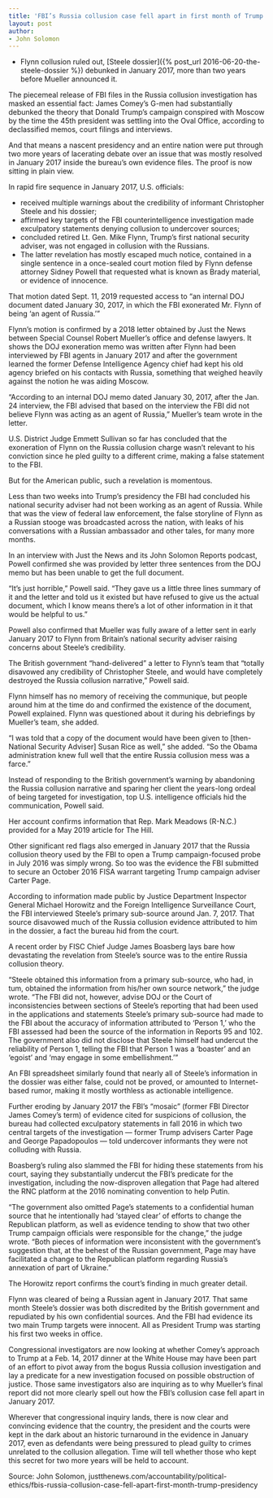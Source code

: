 ```yaml
---
title: 'FBI’s Russia collusion case fell apart in first month of Trump presidency, memos show'
layout: post
author:
- John Solomon
---
```


- Flynn collusion ruled out, [Steele dossier]({% post_url 2016-06-20-the-steele-dossier %}) debunked in January 2017, more than two years before Mueller announced it.

The piecemeal release of FBI files in the Russia collusion investigation has masked an essential fact: James Comey’s G-men had substantially debunked the theory that Donald Trump’s campaign conspired with Moscow by the time the 45th president was settling into the Oval Office, according to declassified memos, court filings and interviews.

And that means a nascent presidency and an entire nation were put through two more years of lacerating debate over an issue that was mostly resolved in January 2017 inside the bureau’s own evidence files. The proof is now sitting in plain view.

In rapid fire sequence in January 2017, U.S. officials:

- received multiple warnings about the credibility of informant Christopher Steele and his dossier;
- affirmed key targets of the FBI counterintelligence investigation made exculpatory statements denying collusion to undercover sources;
- concluded retired Lt. Gen. Mike Flynn, Trump’s first national security adviser, was not engaged in collusion with the Russians.
- The latter revelation has mostly escaped much notice, contained in a single sentence in a once-sealed court motion filed by Flynn defense attorney Sidney Powell that requested what is known as Brady material, or evidence of innocence.

That motion dated Sept. 11, 2019 requested access to “an internal DOJ document dated January 30, 2017, in which the FBI exonerated Mr. Flynn of being ‘an agent of Russia.’”

Flynn’s motion is confirmed by a 2018 letter obtained by Just the News between Special Counsel Robert Mueller’s office and defense lawyers. It shows the DOJ exoneration memo was written after Flynn had been interviewed by FBI agents in January 2017 and after the government learned the former Defense Intelligence Agency chief had kept his old agency briefed on his contacts with Russia, something that weighed heavily against the notion he was aiding Moscow.

“According to an internal DOJ memo dated January 30, 2017, after the Jan. 24 interview, the FBI advised that based on the interview the FBI did not believe Flynn was acting as an agent of Russia,” Mueller’s team wrote in the letter.

U.S. District Judge Emmett Sullivan so far has concluded that the exoneration of Flynn on the Russia collusion charge wasn’t relevant to his conviction since he pled guilty to a different crime, making a false statement to the FBI.

But for the American public, such a revelation is momentous.

Less than two weeks into Trump’s presidency the FBI had concluded his national security adviser had not been working as an agent of Russia. While that was the view of federal law enforcement, the false storyline of Flynn as a Russian stooge was broadcasted across the nation, with leaks of his conversations with a Russian ambassador and other tales, for many more months.

In an interview with Just the News and its John Solomon Reports podcast, Powell confirmed she was provided by letter three sentences from the DOJ memo but has been unable to get the full document.

“It’s just horrible,” Powell said. “They gave us a little three lines summary of it and the letter and told us it existed but have refused to give us the actual document, which I know means there’s a lot of other information in it that would be helpful to us.”

Powell also confirmed that Mueller was fully aware of a letter sent in early January 2017 to Flynn from Britain’s national security adviser raising concerns about Steele’s credibility.

The British government “hand-delivered” a letter to Flynn’s team that “totally disavowed any credibility of Christopher Steele, and would have completely destroyed the Russia collusion narrative,” Powell said.

Flynn himself has no memory of receiving the communique, but people around him at the time do and confirmed the existence of the document, Powell explained. Flynn was questioned about it during his debriefings by Mueller’s team, she added.

“I was told that a copy of the document would have been given to \[then-National Security Adviser\] Susan Rice as well,” she added. “So the Obama administration knew full well that the entire Russia collusion mess was a farce.”

Instead of responding to the British government’s warning by abandoning the Russia collusion narrative and sparing her client the years-long ordeal of being targeted for investigation, top U.S. intelligence officials hid the communication, Powell said.

Her account confirms information that Rep. Mark Meadows (R-N.C.) provided for a May 2019 article for The Hill.

Other significant red flags also emerged in January 2017 that the Russia collusion theory used by the FBI to open a Trump campaign-focused probe in July 2016 was simply wrong. So too was the evidence the FBI submitted to secure an October 2016 FISA warrant targeting Trump campaign adviser Carter Page.

According to information made public by Justice Department Inspector General Michael Horowitz and the Foreign Intelligence Surveillance Court, the FBI interviewed Steele’s primary sub-source around Jan. 7, 2017. That source disavowed much of the Russia collusion evidence attributed to him in the dossier, a fact the bureau hid from the court.

A recent order by FISC Chief Judge James Boasberg lays bare how devastating the revelation from Steele’s source was to the entire Russia collusion theory.

“Steele obtained this information from a primary sub-source, who had, in tum, obtained the information from his/her own source network,” the judge wrote. “The FBI did not, however, advise DOJ or the Court of inconsistencies between sections of Steele’s reporting that had been used in the applications and statements Steele’s primary sub-source had made to the FBI about the accuracy of information attributed to ‘Person 1,’ who the FBI assessed had been the source of the information in Reports 95 and 102. The government also did not disclose that Steele himself had undercut the reliability of Person 1, telling the FBI that Person 1 was a ‘boaster’ and an ‘egoist’ and ‘may engage in some embellishment.’”

An FBI spreadsheet similarly found that nearly all of Steele’s information in the dossier was either false, could not be proved, or amounted to Internet-based rumor, making it mostly worthless as actionable intelligence.

Further eroding by January 2017 the FBI’s “mosaic” (former FBI Director James Comey’s term) of evidence cited for suspicions of collusion, the bureau had collected exculpatory statements in fall 2016 in which two central targets of the investigation — former Trump advisers Carter Page and George Papadopoulos — told undercover informants they were not colluding with Russia.

Boasberg’s ruling also slammed the FBI for hiding these statements from his court, saying they substantially undercut the FBI’s predicate for the investigation, including the now-disproven allegation that Page had altered the RNC platform at the 2016 nominating convention to help Putin.

“The government also omitted Page’s statements to a confidential human source that he intentionally had ‘stayed clear’ of efforts to change the Republican platform, as well as evidence tending to show that two other Trump campaign officials were responsible for the change,” the judge wrote. “Both pieces of information were inconsistent with the government’s suggestion that, at the behest of the Russian government, Page may have facilitated a change to the Republican platform regarding Russia’s annexation of part of Ukraine.”

The Horowitz report confirms the court’s finding in much greater detail.

Flynn was cleared of being a Russian agent in January 2017. That same month Steele’s dossier was both discredited by the British government and repudiated by his own confidential sources. And the FBI had evidence its two main Trump targets were innocent. All as President Trump was starting his first two weeks in office.

Congressional investigators are now looking at whether Comey’s approach to Trump at a Feb. 14, 2017 dinner at the White House may have been part of an effort to pivot away from the bogus Russia collusion investigation and lay a predicate for a new investigation focused on possible obstruction of justice. Those same investigators also are inquiring as to why Mueller’s final report did not more clearly spell out how the FBI’s collusion case fell apart in January 2017.

Wherever that congressional inquiry lands, there is now clear and convincing evidence that the country, the president and the courts were kept in the dark about an historic turnaround in the evidence in January 2017, even as defendants were being pressured to plead guilty to crimes unrelated to the collusion allegation. Time will tell whether those who kept this secret for two more years will be held to account.

Source: John Solomon, justthenews.com/accountability/political-ethics/fbis-russia-collusion-case-fell-apart-first-month-trump-presidency
